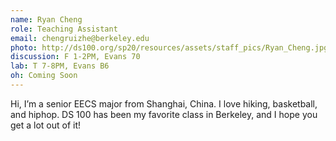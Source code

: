 ```yaml
---
name: Ryan Cheng
role: Teaching Assistant
email: chengruizhe@berkeley.edu
photo: http://ds100.org/sp20/resources/assets/staff_pics/Ryan_Cheng.jpg
discussion: F 1-2PM, Evans 70
lab: T 7-8PM, Evans B6
oh: Coming Soon
---
```


Hi, I’m a senior EECS major from Shanghai, China. I love hiking, basketball, and hiphop. DS 100 has been my favorite class in Berkeley, and I hope you get a lot out of it!
